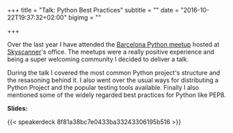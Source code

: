 +++
title = "Talk: Python Best Practices"
subtitle = ""
date = "2016-10-22T19:37:32+02:00"
bigimg = ""

+++

Over the last year I have attended the [Barcelona Python meetup](https://www.meetup.com/python-185/) hosted at [Skyscanner](http://skyscanner.net)'s office. 
The meetups were a really positive experience and being a super welcoming community I decided to deliver a talk. 
<!--more-->

During the talk I covered the most common Python project's structure and the resasoning behind it. I also went over the usual ways for distributing a Python Project and the popular testing tools available. Finally I also mentioned some of the widely regarded best practices for Python like PEP8.	


**Slides:**

{{< speakerdeck 8f81a38bc7e0433ba33243306195b516 >}}
